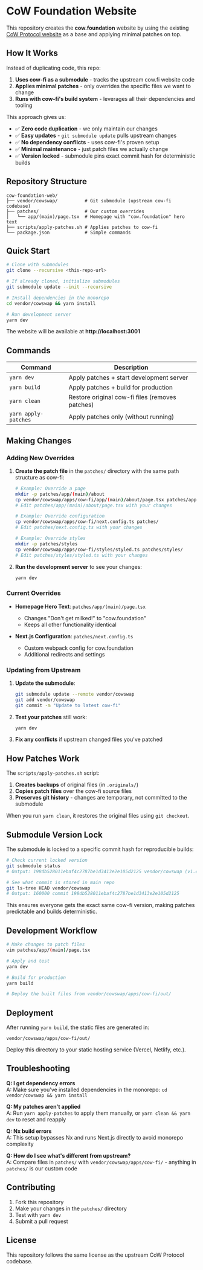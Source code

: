 # CoW Foundation Website

This repository creates the **cow.foundation** website by using the existing [CoW Protocol website](https://cow.fi) as a base and applying minimal patches on top.

## How It Works

Instead of duplicating code, this repo:

1. **Uses cow-fi as a submodule** - tracks the upstream cow.fi website code
2. **Applies minimal patches** - only overrides the specific files we want to change
3. **Runs with cow-fi's build system** - leverages all their dependencies and tooling

This approach gives us:
- ✅ **Zero code duplication** - we only maintain our changes
- ✅ **Easy updates** - `git submodule update` pulls upstream changes
- ✅ **No dependency conflicts** - uses cow-fi's proven setup
- ✅ **Minimal maintenance** - just patch files we actually change
- ✅ **Version locked** - submodule pins exact commit hash for deterministic builds

## Repository Structure

```
cow-foundation-web/
├── vendor/cowswap/          # Git submodule (upstream cow-fi codebase)
├── patches/                 # Our custom overrides
│   └── app/(main)/page.tsx  # Homepage with "cow.foundation" hero text
├── scripts/apply-patches.sh # Applies patches to cow-fi
└── package.json             # Simple commands
```

## Quick Start

```bash
# Clone with submodules
git clone --recursive <this-repo-url>

# If already cloned, initialize submodules
git submodule update --init --recursive

# Install dependencies in the monorepo
cd vendor/cowswap && yarn install

# Run development server
yarn dev
```

The website will be available at **http://localhost:3001**

## Commands

| Command | Description |
|---------|-------------|
| `yarn dev` | Apply patches + start development server |
| `yarn build` | Apply patches + build for production |
| `yarn clean` | Restore original cow-fi files (removes patches) |
| `yarn apply-patches` | Apply patches only (without running) |

## Making Changes

### Adding New Overrides

1. **Create the patch file** in the `patches/` directory with the same path structure as cow-fi:
   ```bash
   # Example: Override a page
   mkdir -p patches/app/(main)/about
   cp vendor/cowswap/apps/cow-fi/app/(main)/about/page.tsx patches/app/(main)/about/
   # Edit patches/app/(main)/about/page.tsx with your changes
   
   # Example: Override configuration
   cp vendor/cowswap/apps/cow-fi/next.config.ts patches/
   # Edit patches/next.config.ts with your changes
   
   # Example: Override styles  
   mkdir -p patches/styles
   cp vendor/cowswap/apps/cow-fi/styles/styled.ts patches/styles/
   # Edit patches/styles/styled.ts with your changes
   ```

2. **Run the development server** to see your changes:
   ```bash
   yarn dev
   ```

### Current Overrides

- **Homepage Hero Text**: `patches/app/(main)/page.tsx`
  - Changes "Don't get milked!" to "cow.foundation"
  - Keeps all other functionality identical
  
- **Next.js Configuration**: `patches/next.config.ts`
  - Custom webpack config for cow.foundation
  - Additional redirects and settings

### Updating from Upstream

1. **Update the submodule**:
   ```bash
   git submodule update --remote vendor/cowswap
   git add vendor/cowswap
   git commit -m "Update to latest cow-fi"
   ```

2. **Test your patches** still work:
   ```bash
   yarn dev
   ```

3. **Fix any conflicts** if upstream changed files you've patched

## How Patches Work

The `scripts/apply-patches.sh` script:

1. **Creates backups** of original files (in `.originals/`)
2. **Copies patch files** over the cow-fi source files
3. **Preserves git history** - changes are temporary, not committed to the submodule

When you run `yarn clean`, it restores the original files using `git checkout`.

## Submodule Version Lock

The submodule is locked to a specific commit hash for reproducible builds:

```bash
# Check current locked version
git submodule status
# Output: 198db528011ebaf4c2787be1d3413e2e105d2125 vendor/cowswap (v1.49.2-1662-g198db5280)

# See what commit is stored in main repo
git ls-tree HEAD vendor/cowswap
# Output: 160000 commit 198db528011ebaf4c2787be1d3413e2e105d2125
```

This ensures everyone gets the exact same cow-fi version, making patches predictable and builds deterministic.

## Development Workflow

```bash
# Make changes to patch files
vim patches/app/(main)/page.tsx

# Apply and test
yarn dev

# Build for production
yarn build

# Deploy the built files from vendor/cowswap/apps/cow-fi/out/
```

## Deployment

After running `yarn build`, the static files are generated in:
```
vendor/cowswap/apps/cow-fi/out/
```

Deploy this directory to your static hosting service (Vercel, Netlify, etc.).

## Troubleshooting

**Q: I get dependency errors**  
A: Make sure you've installed dependencies in the monorepo: `cd vendor/cowswap && yarn install`

**Q: My patches aren't applied**  
A: Run `yarn apply-patches` to apply them manually, or `yarn clean && yarn dev` to reset and reapply

**Q: Nx build errors**  
A: This setup bypasses Nx and runs Next.js directly to avoid monorepo complexity

**Q: How do I see what's different from upstream?**  
A: Compare files in `patches/` with `vendor/cowswap/apps/cow-fi/` - anything in `patches/` is our custom code

## Contributing

1. Fork this repository
2. Make your changes in the `patches/` directory
3. Test with `yarn dev`
4. Submit a pull request

## License

This repository follows the same license as the upstream CoW Protocol codebase.